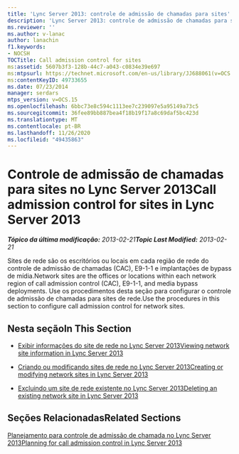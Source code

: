 ```yaml
---
title: 'Lync Server 2013: controle de admissão de chamadas para sites'
description: 'Lync Server 2013: controle de admissão de chamadas para sites.'
ms.reviewer: ''
ms.author: v-lanac
author: lanachin
f1.keywords:
- NOCSH
TOCTitle: Call admission control for sites
ms:assetid: 5607b3f3-128b-44c7-a043-c0834e39e697
ms:mtpsurl: https://technet.microsoft.com/en-us/library/JJ688061(v=OCS.15)
ms:contentKeyID: 49733655
ms.date: 07/23/2014
manager: serdars
mtps_version: v=OCS.15
ms.openlocfilehash: 6bbc73e8c594c1113ee7c239097e5a95149a73c5
ms.sourcegitcommit: 36fee89bb887bea4f18b19f17a8c69daf5bc423d
ms.translationtype: MT
ms.contentlocale: pt-BR
ms.lasthandoff: 11/26/2020
ms.locfileid: "49435863"
---
```

# <a name="call-admission-control-for-sites-in-lync-server-2013"></a><span data-ttu-id="49dd9-103">Controle de admissão de chamadas para sites no Lync Server 2013</span><span class="sxs-lookup"><span data-stu-id="49dd9-103">Call admission control for sites in Lync Server 2013</span></span>

<div data-xmlns="http://www.w3.org/1999/xhtml">

<div class="topic" data-xmlns="http://www.w3.org/1999/xhtml" data-msxsl="urn:schemas-microsoft-com:xslt" data-cs="https://msdn.microsoft.com/">

<div data-asp="https://msdn2.microsoft.com/asp">



</div>

<div id="mainSection">

<div id="mainBody"><span data-ttu-id="49dd9-104">

<span> </span></span><span class="sxs-lookup"><span data-stu-id="49dd9-104">

<span> </span></span></span>

<span data-ttu-id="49dd9-105">_**Tópico da última modificação:** 2013-02-21_</span><span class="sxs-lookup"><span data-stu-id="49dd9-105">_**Topic Last Modified:** 2013-02-21_</span></span>

<span data-ttu-id="49dd9-106">Sites de rede são os escritórios ou locais em cada região de rede do controle de admissão de chamadas (CAC), E9-1-1 e implantações de bypass de mídia.</span><span class="sxs-lookup"><span data-stu-id="49dd9-106">Network sites are the offices or locations within each network region of call admission control (CAC), E9-1-1, and media bypass deployments.</span></span> <span data-ttu-id="49dd9-107">Use os procedimentos desta seção para configurar o controle de admissão de chamadas para sites de rede.</span><span class="sxs-lookup"><span data-stu-id="49dd9-107">Use the procedures in this section to configure call admission control for network sites.</span></span>

<div>

## <a name="in-this-section"></a><span data-ttu-id="49dd9-108">Nesta seção</span><span class="sxs-lookup"><span data-stu-id="49dd9-108">In This Section</span></span>

  - [<span data-ttu-id="49dd9-109">Exibir informações do site de rede no Lync Server 2013</span><span class="sxs-lookup"><span data-stu-id="49dd9-109">Viewing network site information in Lync Server 2013</span></span>](lync-server-2013-viewing-network-site-information.md)

  - [<span data-ttu-id="49dd9-110">Criando ou modificando sites de rede no Lync Server 2013</span><span class="sxs-lookup"><span data-stu-id="49dd9-110">Creating or modifying network sites in Lync Server 2013</span></span>](lync-server-2013-creating-or-modifying-network-sites.md)

  - [<span data-ttu-id="49dd9-111">Excluindo um site de rede existente no Lync Server 2013</span><span class="sxs-lookup"><span data-stu-id="49dd9-111">Deleting an existing network site in Lync Server 2013</span></span>](lync-server-2013-deleting-an-existing-network-site.md)

</div>

<div>

## <a name="related-sections"></a><span data-ttu-id="49dd9-112">Seções Relacionadas</span><span class="sxs-lookup"><span data-stu-id="49dd9-112">Related Sections</span></span>

[<span data-ttu-id="49dd9-113">Planejamento para controle de admissão de chamada no Lync Server 2013</span><span class="sxs-lookup"><span data-stu-id="49dd9-113">Planning for call admission control in Lync Server 2013</span></span>](lync-server-2013-planning-for-call-admission-control.md)

<span data-ttu-id="49dd9-114"></div>

</div>

<span> </span>

</div>

</div>

</span><span class="sxs-lookup"><span data-stu-id="49dd9-114"></div>

</div>

<span> </span>

</div>

</div>

</span></span></div>

